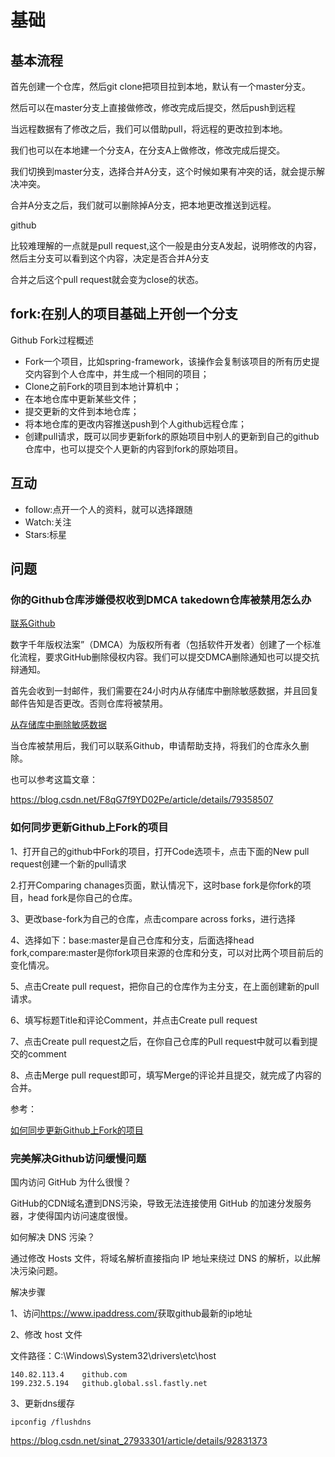 # 基础

## 基本流程

首先创建一个仓库，然后git clone把项目拉到本地，默认有一个master分支。

然后可以在master分支上直接做修改，修改完成后提交，然后push到远程

当远程数据有了修改之后，我们可以借助pull，将远程的更改拉到本地。

我们也可以在本地建一个分支A，在分支A上做修改，修改完成后提交。

我们切换到master分支，选择合并A分支，这个时候如果有冲突的话，就会提示解决冲突。

合并A分支之后，我们就可以删除掉A分支，把本地更改推送到远程。

github

比较难理解的一点就是pull request,这个一般是由分支A发起，说明修改的内容，然后主分支可以看到这个内容，决定是否合并A分支

合并之后这个pull request就会变为close的状态。

## fork:在别人的项目基础上开创一个分支

Github Fork过程概述

- Fork一个项目，比如spring-framework，该操作会复制该项目的所有历史提交内容到个人仓库中，并生成一个相同的项目；
- Clone之前Fork的项目到本地计算机中；
- 在本地仓库中更新某些文件；
- 提交更新的文件到本地仓库；
- 将本地仓库的更改内容推送push到个人github远程仓库；
- 创建pull请求，既可以同步更新fork的原始项目中别人的更新到自己的github仓库中，也可以提交个人更新的内容到fork的原始项目。

## 互动

- follow:点开一个人的资料，就可以选择跟随
- Watch:关注
- Stars:标星

## 问题

### 你的Github仓库涉嫌侵权收到DMCA takedown仓库被禁用怎么办

[联系Github](https://github.com/contact)

数字千年版权法案”（DMCA）为版权所有者（包括软件开发者）创建了一个标准化流程，要求GitHub删除侵权内容。我们可以提交DMCA删除通知也可以提交抗辩通知。

首先会收到一封邮件，我们需要在24小时内从存储库中删除敏感数据，并且回复邮件告知是否更改。否则仓库将被禁用。

[从存储库中删除敏感数据](https://help.github.com/en/articles/removing-sensitive-data-from-a-repository)

当仓库被禁用后，我们可以联系Github，申请帮助支持，将我们的仓库永久删除。

也可以参考这篇文章：

<https://blog.csdn.net/F8qG7f9YD02Pe/article/details/79358507>

### 如何同步更新Github上Fork的项目

1、打开自己的github中Fork的项目，打开Code选项卡，点击下面的New pull request创建一个新的pull请求

2.打开Comparing chanages页面，默认情况下，这时base fork是你fork的项目，head fork是你自己的仓库。

3、更改base-fork为自己的仓库，点击compare across forks，进行选择

4、选择如下：base:master是自己仓库和分支，后面选择head fork,compare:master是你fork项目来源的仓库和分支，可以对比两个项目前后的变化情况。

5、点击Create pull request，把你自己的仓库作为主分支，在上面创建新的pull请求。

6、填写标题Title和评论Comment，并点击Create pull request

7、点击Create pull request之后，在你自己仓库的Pull request中就可以看到提交的comment

8、点击Merge pull request即可，填写Merge的评论并且提交，就完成了内容的合并。

参考：

[如何同步更新Github上Fork的项目](https://www.jianshu.com/p/8ab6ef7ce5e3)

### 完美解决Github访问缓慢问题

国内访问 GitHub 为什么很慢？

GitHub的CDN域名遭到DNS污染，导致无法连接使用 GitHub 的加速分发服务器，才使得国内访问速度很慢。

如何解决 DNS 污染？

通过修改 Hosts 文件，将域名解析直接指向 IP 地址来绕过 DNS 的解析，以此解决污染问题。

解决步骤

1、访问<https://www.ipaddress.com/>获取github最新的ip地址

2、修改 host 文件

文件路径：C:\Windows\System32\drivers\etc\host

```log
140.82.113.4    github.com
199.232.5.194   github.global.ssl.fastly.net
```

3、更新dns缓存

```log
ipconfig /flushdns
```

<https://blog.csdn.net/sinat_27933301/article/details/92831373>
